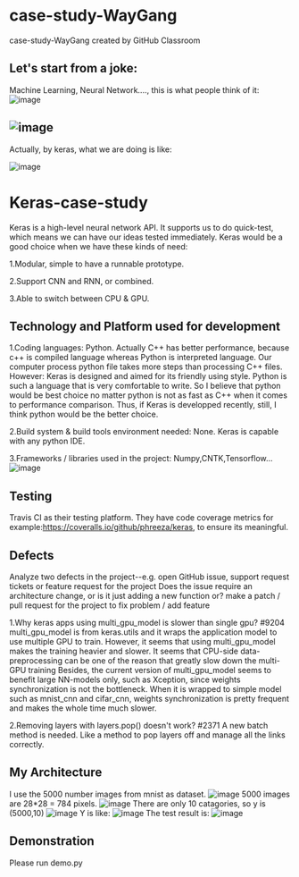# case-study-WayGang
case-study-WayGang created by GitHub Classroom

Let's start from a joke:
-----
Machine Learning, Neural Network...., this is what people think of it:
![image](https://github.com/ec500-software-engineering/case-study-WayGang/blob/master/machine1.jpeg)


![image](https://github.com/ec500-software-engineering/case-study-WayGang/blob/master/machine2.png)
-----







Actually, by keras, what we are doing is like:





![image](https://github.com/ec500-software-engineering/case-study-WayGang/blob/master/mysight.png)

Keras-case-study
=====
Keras is a high-level neural network API. It supports us to do quick-test, 
which means we can have our ideas tested immediately.
Keras would be a good choice when we have these kinds of need:

1.Modular, simple to have a runnable prototype.

2.Support CNN and RNN, or combined.

3.Able to switch between CPU & GPU.



Technology and Platform used for development
-----------------------------------
1.Coding languages: Python. 
Actually C++ has better performance, because c++ is compiled language whereas 
Python is interpreted language. Our computer process python file takes more steps than processing C++ files.
However:
Keras is designed and aimed for its friendly using style. 
Python is such a language that is very comfortable to write. 
So I believe that python would be best choice no matter python is 
not as fast as C++ when it comes to performance comparison.
Thus, if Keras is developped recently, still, I think python would be the better choice.

2.Build system & build tools environment needed: None.
Keras is capable with any python IDE.

3.Frameworks / libraries used in the project: Numpy,CNTK,Tensorflow...
![image](https://github.com/ec500-software-engineering/case-study-WayGang/blob/master/Install_Requirements_Keras.png)


Testing
-----------------------------------
Travis CI as their testing platform. 
They have code coverage metrics for example:https://coveralls.io/github/phreeza/keras, 
to ensure its meaningful.





Defects
-----------------------------------
Analyze two defects in the project--e.g. open GitHub issue, support request tickets or feature request for the project
Does the issue require an architecture change, or is it just adding a new function or?
 make a patch / pull request for the project to fix problem / add feature

1.Why keras apps using multi_gpu_model is slower than single gpu? #9204
multi_gpu_model is from keras.utils and it wraps the application model to use multiple GPU to train. However, it seems that using multi_gpu_model makes the training heavier and slower.
It seems that CPU-side data-preprocessing can be one of the reason that greatly slow down the multi-GPU training
Besides, the current version of multi_gpu_model seems to benefit large NN-models only, such as Xception, since weights synchronization is not the bottleneck. When it is wrapped to simple model such as mnist_cnn and cifar_cnn, weights synchronization is pretty frequent and makes the whole time much slower.

2.Removing layers with layers.pop() doesn't work? #2371
A new batch method is needed. Like a method to pop layers off and manage all the links correctly.


My Architecture
---------------------------------
I use the 5000 number images from mnist as dataset.
![image](https://github.com/ec500-software-engineering/case-study-WayGang/blob/master/mnist.png)
5000 images are 28*28 = 784 pixels.
![image](https://github.com/ec500-software-engineering/case-study-WayGang/blob/master/trainx.png)
There are only 10 catagories, so y is (5000,10)
![image](https://github.com/ec500-software-engineering/case-study-WayGang/blob/master/trainy.png)
Y is like:
![image](https://github.com/ec500-software-engineering/case-study-WayGang/blob/master/ydim.png)
The test result is:
![image](https://github.com/ec500-software-engineering/case-study-WayGang/blob/master/testresult.png)


Demonstration
-----------------------------------
Please run demo.py
